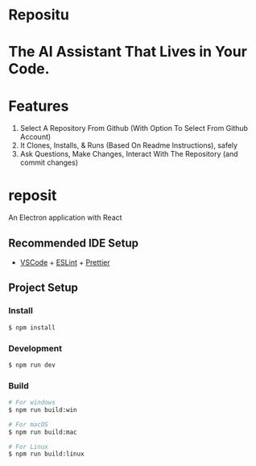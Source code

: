 # Repositu

# The AI Assistant That Lives in Your Code.

# Features

1. Select A Repository From Github (With Option To Select From Github Account)
2. It Clones, Installs, & Runs (Based On Readme Instructions), safely
3. Ask Questions, Make Changes, Interact With The Repository (and commit changes)

# reposit

An Electron application with React

## Recommended IDE Setup

- [VSCode](https://code.visualstudio.com/) + [ESLint](https://marketplace.visualstudio.com/items?itemName=dbaeumer.vscode-eslint) + [Prettier](https://marketplace.visualstudio.com/items?itemName=esbenp.prettier-vscode)

## Project Setup

### Install

```bash
$ npm install
```

### Development

```bash
$ npm run dev
```

### Build

```bash
# For windows
$ npm run build:win

# For macOS
$ npm run build:mac

# For Linux
$ npm run build:linux
```
